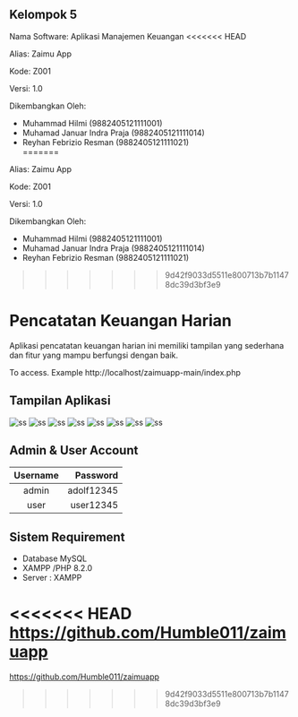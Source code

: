 
## Kelompok 5
  Nama Software: Aplikasi Manajemen Keuangan
<<<<<<< HEAD

  Alias: Zaimu App

  Kode: Z001

  Versi: 1.0

  Dikembangkan Oleh: 
  - Muhammad Hilmi 			            (9882405121111001)
  - Muhamad Januar Indra Praja	        (9882405121111014)
  - Reyhan Febrizio Resman 		        (9882405121111021)	
=======
  
  Alias: Zaimu App
  
  Kode: Z001
  
  Versi: 1.0

  Dikembangkan Oleh: 
  - Muhammad Hilmi 			(9882405121111001)
  - Muhamad Januar Indra Praja	        (9882405121111014)
  - Reyhan Febrizio Resman 		(9882405121111021)	
>>>>>>> 9d42f9033d5511e800713b7b11478dc39d3bf3e9

# Pencatatan Keuangan Harian
Aplikasi pencatatan keuangan harian ini memiliki tampilan yang sederhana dan fitur yang mampu berfungsi dengan baik.

To access. Example http://localhost/zaimuapp-main/index.php

## Tampilan Aplikasi
![ss](img/ss1.jpg)
![ss](img/ss2.jpg)
![ss](img/ss3.jpg)
![ss](img/ss4.jpg)
![ss](img/ss5.jpg)
![ss](img/ss6.jpg)
![ss](img/ss7.jpg)
![ss](img/ss8.jpg)



## Admin & User Account
|  Username | Password     |
|:---------:|---------:    |
|  admin    |  adolf12345  |
|  user     |  user12345   |

## Sistem Requirement
- Database MySQL
- XAMPP /PHP 8.2.0
- Server : XAMPP

<<<<<<< HEAD
https://github.com/Humble011/zaimuapp
=======
  https://github.com/Humble011/zaimuapp
>>>>>>> 9d42f9033d5511e800713b7b11478dc39d3bf3e9




